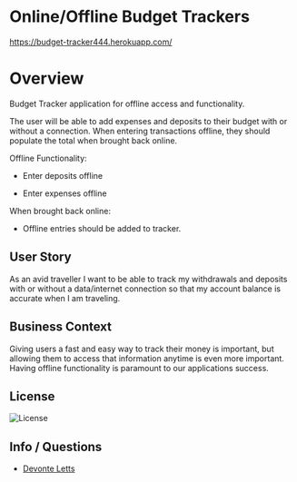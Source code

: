 # Online/Offline Budget Trackers

https://budget-tracker444.herokuapp.com/

# Overview

Budget Tracker application for offline access and functionality.

The user will be able to add expenses and deposits to their budget with or without a connection. When entering transactions offline, they should populate the total when brought back online.

Offline Functionality:

  * Enter deposits offline

  * Enter expenses offline

When brought back online:

  * Offline entries should be added to tracker.

## User Story
As an avid traveller I want to be able to track my withdrawals and deposits with or without a data/internet connection so that my account balance is accurate when I am traveling.

## Business Context

Giving users a fast and easy way to track their money is important, but allowing them to access that information anytime is even more important. Having offline functionality is paramount to our applications success.

## License

![License](https://img.shields.io/badge/License-Made%20by%20spacedel-orange)

## Info / Questions

- [Devonte Letts](https://github.com/spacedel)
